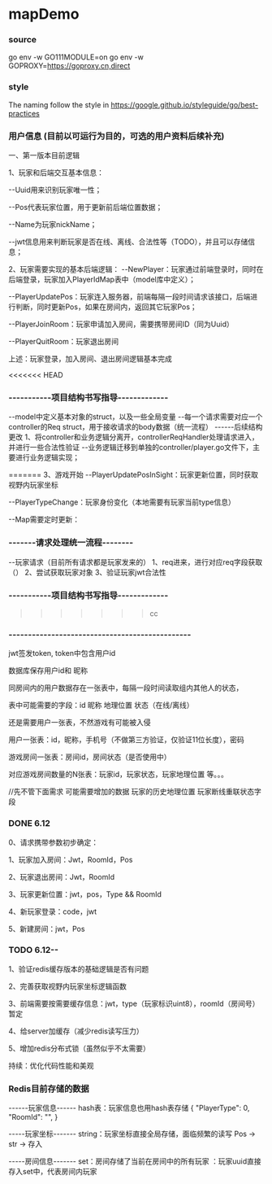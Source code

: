 # mapDemo

### source
go env -w GO111MODULE=on
go env -w GOPROXY=https://goproxy.cn,direct

### style
The naming follow the style in https://google.github.io/styleguide/go/best-practices

### 用户信息 (目前以可运行为目的，可选的用户资料后续补充)
一、第一版本目前逻辑

1、玩家和后端交互基本信息：

--Uuid用来识别玩家唯一性；

--Pos代表玩家位置，用于更新前后端位置数据；

--Name为玩家nickName；

--jwt信息用来判断玩家是否在线、离线、合法性等（TODO），并且可以存储信息；

2、玩家需要实现的基本后端逻辑：
--NewPlayer：玩家通过前端登录时，同时在后端登录，玩家加入PlayerIdMap表中（model库中定义）；

--PlayerUpdatePos：玩家连入服务器，前端每隔一段时间请求该接口，后端进行判断，同时更新Pos，如果在房间内，返回其它玩家Pos；

--PlayerJoinRoom：玩家申请加入房间，需要携带房间ID（同为Uuid）

--PlayerQuitRoom：玩家退出房间

上述：玩家登录，加入房间、退出房间逻辑基本完成

<<<<<<< HEAD
### -----------项目结构书写指导-------------
--model中定义基本对象的struct，以及一些全局变量
--每一个请求需要对应一个controller的Req struct，用于接收请求的body数据（统一流程）
------后续结构更改
1、将controller和业务逻辑分离开，controllerReqHandler处理请求进入，并进行一些合法性验证
--业务逻辑迁移到单独的controller/player.go文件下，主要进行业务逻辑实现；

=======
3、游戏开始
--PlayerUpdatePosInSight：玩家更新位置，同时获取视野内玩家坐标

--PlayerTypeChange：玩家身份变化（本地需要有玩家当前type信息）

--Map需要定时更新：

### -------请求处理统一流程--------
--玩家请求（目前所有请求都是玩家发来的）
1、req进来，进行对应req字段获取（）
2、尝试获取玩家对象
3、验证玩家jwt合法性



### -----------项目结构书写指导-------------


>>>>>>> cc
### -----------------------------------------------
jwt签发token, token中包含用户id

数据库保存用户id和 昵称 

同房间内的用户数据存在一张表中，每隔一段时间读取组内其他人的状态，

表中可能需要的字段：id 昵称 地理位置 状态（在线/离线）

还是需要用户一张表，不然游戏有可能被入侵

用户一张表：id，昵称，手机号（不做第三方验证，仅验证11位长度），密码

游戏房间一张表：房间id，房间状态（是否使用中）

对应游戏房间数量的N张表：玩家id，玩家状态，玩家地理位置 等。。。

//先不管下面需求
可能需要增加的数据 玩家的历史地理位置 玩家断线重联状态字段
### DONE 6.12
0、请求携带参数初步确定：

1、玩家加入房间：Jwt，RoomId，Pos

2、玩家退出房间：Jwt，RoomId

3、玩家更新位置：jwt，pos，Type && RoomId

4、新玩家登录：code，jwt

5、新建房间：jwt，Pos

### TODO 6.12--
1、验证redis缓存版本的基础逻辑是否有问题

2、完善获取视野内玩家坐标逻辑函数

3、前端需要按需要缓存信息：jwt，type（玩家标识uint8），roomId（房间号）暂定

4、给server加缓存（减少redis读写压力）

5、增加redis分布式锁（虽然似乎不太需要）

持续：优化代码性能和美观

### Redis目前存储的数据
------玩家信息------
hash表：玩家信息也用hash表存储
{
    "PlayerType": 0,
	"RoomId":     "",
}

-----玩家坐标-------
string：玩家坐标直接全局存储，面临频繁的读写
Pos -> str -> 存入

-----房间信息-------
set：房间存储了当前在房间中的所有玩家
：玩家uuid直接存入set中，代表房间内玩家